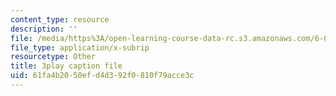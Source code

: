 ```yaml
---
content_type: resource
description: ''
file: /media/https%3A/open-learning-course-data-rc.s3.amazonaws.com/6-003-signals-and-systems-fall-2011/61fa4b2050efd4d392f0810f79acce3c_pqkYqU11ETA.srt
file_type: application/x-subrip
resourcetype: Other
title: 3play caption file
uid: 61fa4b20-50ef-d4d3-92f0-810f79acce3c
---
```

